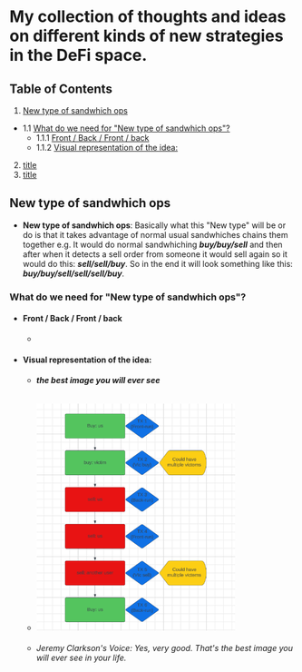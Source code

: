 # My collection of thoughts and ideas on different kinds of new strategies in the DeFi space.

## Table of Contents

1. [New type of sandwhich ops](#new-type-of-sandwhich-ops)
  - 1.1 [What do we need for "New type of sandwhich ops"?](#what-do-we-need-for-new-type-of-sandwhich-ops)
    - 1.1.1 [Front / Back / Front / back](#front--back--front--back)
    - 1.1.2 [Visual representation of the idea:](#visual-representation-of-the-idea)
2. [title](#title)
3. [title](#title)

## New type of sandwhich ops

- **New type of sandwhich ops**: Basically what this "New type" will be or do is that it takes advantage of normal usual sandwhiches chains them together e.g. It would do normal sandwhiching ***buy/buy/sell*** and then after when it detects a sell order from someone it would sell again so it would do this: ***sell/sell/buy***. So in the end it will look something like this: ***buy/buy/sell/sell/sell/buy***. 

### What do we need for "New type of sandwhich ops"?

- #### **Front / Back / Front / back**
  - 
- #### **Visual representation of the idea:**
  - ###### ***the best image you will ever see***
  - <img src="./markdown_images/chain-sandwhich.png"  width="350" height="400">
  - ###### *Jeremy Clarkson's Voice:* Yes, very good. That's the best image you will ever see in your life.

